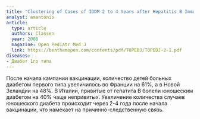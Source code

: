 ```yaml
---
title: "Clustering of Cases of IDDM 2 to 4 Years after Hepatitis B Immunization is Consistent with Clustering after Infections and Progression to IDDM in Autoantibody Positive Individuals"
analyst: amantonio
article:
  type: article
  authors: Classen
  year: 2008
  magazine: Open Pediatr Med J
  link: https://benthamopen.com/contents/pdf/TOPEDJ/TOPEDJ-2-1.pdf
diseases:
- Диабет 1го типа
---
```


После начала кампании вакцинации, количество детей больных диабетом первого типа увеличилось во Франции на 61%, а в Новой Зеландии на 48%.
В Италии, привитые от гепатита В болели юношеским диабетом на 40% чаще непривитых.
Увеличение количества случаев юношеского диабета происходит через 2-4 года после начала вакцинации, что намекает на причинно-следственную связь.
